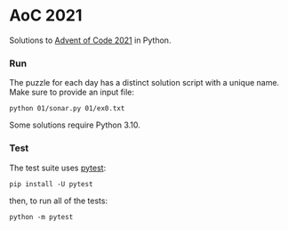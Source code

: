 # AoC 2021

Solutions to [Advent of Code 2021] in Python.


### Run

The puzzle for each day has a distinct solution script with a unique name.
Make sure to provide an input file:

    python 01/sonar.py 01/ex0.txt

Some solutions require Python 3.10.


### Test

The test suite uses [pytest]:

    pip install -U pytest

then, to run all of the tests:

    python -m pytest


[Advent of Code 2021]: https://adventofcode.com/2021
[pytest]: https://pytest.org
